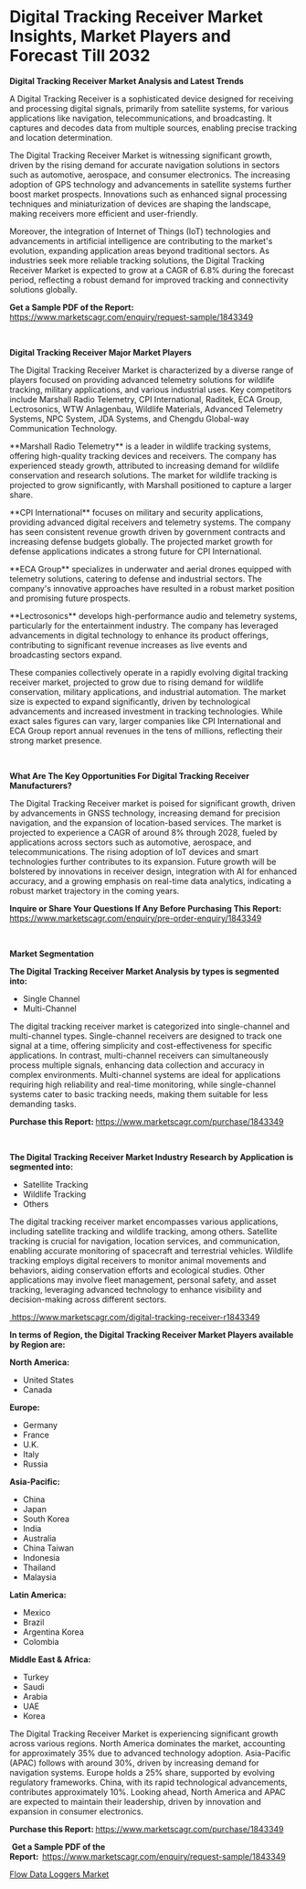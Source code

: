 <p><h1>Digital Tracking Receiver Market Insights, Market Players and Forecast Till 2032</h1></p><p><strong>Digital Tracking Receiver Market Analysis and Latest Trends</strong></p>
<p><p>A Digital Tracking Receiver is a sophisticated device designed for receiving and processing digital signals, primarily from satellite systems, for various applications like navigation, telecommunications, and broadcasting. It captures and decodes data from multiple sources, enabling precise tracking and location determination.</p><p>The Digital Tracking Receiver Market is witnessing significant growth, driven by the rising demand for accurate navigation solutions in sectors such as automotive, aerospace, and consumer electronics. The increasing adoption of GPS technology and advancements in satellite systems further boost market prospects. Innovations such as enhanced signal processing techniques and miniaturization of devices are shaping the landscape, making receivers more efficient and user-friendly.</p><p>Moreover, the integration of Internet of Things (IoT) technologies and advancements in artificial intelligence are contributing to the market's evolution, expanding application areas beyond traditional sectors. As industries seek more reliable tracking solutions, the Digital Tracking Receiver Market is expected to grow at a CAGR of 6.8% during the forecast period, reflecting a robust demand for improved tracking and connectivity solutions globally.</p></p>
<p><strong>Get a Sample PDF of the Report:&nbsp;</strong> <a href="https://www.marketscagr.com/enquiry/request-sample/1843349?utm_campaign=2637&utm_medium=2&utm_source=Github&utm_content=ia&utm_term=11042025&utm_id=digital-tracking-receiver">https://www.marketscagr.com/enquiry/request-sample/1843349</a></p>
<p>&nbsp;</p>
<p><strong>Digital Tracking Receiver Major Market Players</strong></p>
<p><p>The Digital Tracking Receiver Market is characterized by a diverse range of players focused on providing advanced telemetry solutions for wildlife tracking, military applications, and various industrial uses. Key competitors include Marshall Radio Telemetry, CPI International, Raditek, ECA Group, Lectrosonics, WTW Anlagenbau, Wildlife Materials, Advanced Telemetry Systems, NPC System, JDA Systems, and Chengdu Global-way Communication Technology.</p><p>**Marshall Radio Telemetry** is a leader in wildlife tracking systems, offering high-quality tracking devices and receivers. The company has experienced steady growth, attributed to increasing demand for wildlife conservation and research solutions. The market for wildlife tracking is projected to grow significantly, with Marshall positioned to capture a larger share.</p><p>**CPI International** focuses on military and security applications, providing advanced digital receivers and telemetry systems. The company has seen consistent revenue growth driven by government contracts and increasing defense budgets globally. The projected market growth for defense applications indicates a strong future for CPI International.</p><p>**ECA Group** specializes in underwater and aerial drones equipped with telemetry solutions, catering to defense and industrial sectors. The company's innovative approaches have resulted in a robust market position and promising future prospects.</p><p>**Lectrosonics** develops high-performance audio and telemetry systems, particularly for the entertainment industry. The company has leveraged advancements in digital technology to enhance its product offerings, contributing to significant revenue increases as live events and broadcasting sectors expand.</p><p>These companies collectively operate in a rapidly evolving digital tracking receiver market, projected to grow due to rising demand for wildlife conservation, military applications, and industrial automation. The market size is expected to expand significantly, driven by technological advancements and increased investment in tracking technologies. While exact sales figures can vary, larger companies like CPI International and ECA Group report annual revenues in the tens of millions, reflecting their strong market presence.</p></p>
<p>&nbsp;</p>
<p><strong>What Are The Key Opportunities For Digital Tracking Receiver Manufacturers?</strong></p>
<p><p>The Digital Tracking Receiver market is poised for significant growth, driven by advancements in GNSS technology, increasing demand for precision navigation, and the expansion of location-based services. The market is projected to experience a CAGR of around 8% through 2028, fueled by applications across sectors such as automotive, aerospace, and telecommunications. The rising adoption of IoT devices and smart technologies further contributes to its expansion. Future growth will be bolstered by innovations in receiver design, integration with AI for enhanced accuracy, and a growing emphasis on real-time data analytics, indicating a robust market trajectory in the coming years.</p></p>
<p><strong>Inquire or Share Your Questions If Any Before Purchasing This Report:</strong> <a href="https://www.marketscagr.com/enquiry/pre-order-enquiry/1843349?utm_campaign=2637&utm_medium=2&utm_source=Github&utm_content=ia&utm_term=11042025&utm_id=digital-tracking-receiver">https://www.marketscagr.com/enquiry/pre-order-enquiry/1843349</a></p>
<p>&nbsp;</p>
<p><strong>Market Segmentation</strong></p>
<p><strong>The Digital Tracking Receiver Market Analysis by types is segmented into:</strong></p>
<p><ul><li>Single Channel</li><li>Multi-Channel</li></ul></p>
<p><p>The digital tracking receiver market is categorized into single-channel and multi-channel types. Single-channel receivers are designed to track one signal at a time, offering simplicity and cost-effectiveness for specific applications. In contrast, multi-channel receivers can simultaneously process multiple signals, enhancing data collection and accuracy in complex environments. Multi-channel systems are ideal for applications requiring high reliability and real-time monitoring, while single-channel systems cater to basic tracking needs, making them suitable for less demanding tasks.</p></p>
<p><strong>Purchase this Report:&nbsp;</strong><a href="https://www.marketscagr.com/purchase/1843349?utm_campaign=2637&utm_medium=2&utm_source=Github&utm_content=ia&utm_term=11042025&utm_id=digital-tracking-receiver">https://www.marketscagr.com/purchase/1843349</a></p>
<p>&nbsp;</p>
<p><strong>The Digital Tracking Receiver Market Industry Research by Application is segmented into:</strong></p>
<p><ul><li>Satellite Tracking</li><li>Wildlife Tracking</li><li>Others</li></ul></p>
<p><p>The digital tracking receiver market encompasses various applications, including satellite tracking and wildlife tracking, among others. Satellite tracking is crucial for navigation, location services, and communication, enabling accurate monitoring of spacecraft and terrestrial vehicles. Wildlife tracking employs digital receivers to monitor animal movements and behaviors, aiding conservation efforts and ecological studies. Other applications may involve fleet management, personal safety, and asset tracking, leveraging advanced technology to enhance visibility and decision-making across different sectors.</p></p>
<p><a href="https://www.marketscagr.com/digital-tracking-receiver-r1843349?utm_campaign=2637&utm_medium=2&utm_source=Github&utm_content=ia&utm_term=11042025&utm_id=digital-tracking-receiver">&nbsp;https://www.marketscagr.com/digital-tracking-receiver-r1843349</a></p>
<p><strong>In terms of Region, the Digital Tracking Receiver Market Players available by Region are:</strong></p>
<p>
    <p> <strong> North America: </strong>
        <ul>
            <li>United States</li>
            <li>Canada</li>
        </ul>
        </p> 
    <p> <strong> Europe: </strong>
        <ul>
            <li>Germany</li>
            <li>France</li>
            <li>U.K.</li>
            <li>Italy</li>
            <li>Russia</li>
        </ul>
        </p> 
    <p> <strong> Asia-Pacific: </strong>
        <ul>
            <li>China</li>
            <li>Japan</li>
            <li>South Korea</li>
            <li>India</li>
            <li>Australia</li>
            <li>China Taiwan</li>
            <li>Indonesia</li>
            <li>Thailand</li>
            <li>Malaysia</li>
        </ul>
        </p> 
    <p> <strong> Latin America: </strong>
        <ul>
            <li>Mexico</li>
            <li>Brazil</li>
            <li>Argentina Korea</li>
            <li>Colombia</li>
        </ul>
        </p> 
    <p> <strong> Middle East & Africa: </strong>
        <ul>
            <li>Turkey</li>
            <li>Saudi</li>
            <li>Arabia</li>
            <li>UAE</li>
            <li>Korea</li>
        </ul>
    </p>
    </p>
<p><p>The Digital Tracking Receiver Market is experiencing significant growth across various regions. North America dominates the market, accounting for approximately 35% due to advanced technology adoption. Asia-Pacific (APAC) follows with around 30%, driven by increasing demand for navigation systems. Europe holds a 25% share, supported by evolving regulatory frameworks. China, with its rapid technological advancements, contributes approximately 10%. Looking ahead, North America and APAC are expected to maintain their leadership, driven by innovation and expansion in consumer electronics.</p></p>
<p><strong>Purchase this Report: </strong><a href="https://www.marketscagr.com/purchase/1843349?utm_campaign=2637&utm_medium=2&utm_source=Github&utm_content=ia&utm_term=11042025&utm_id=digital-tracking-receiver">https://www.marketscagr.com/purchase/1843349</a></p>
<p>&nbsp;<strong>Get a Sample PDF of the Report:&nbsp;&nbsp;</strong><a href="https://www.marketscagr.com/enquiry/request-sample/1843349?utm_campaign=2637&utm_medium=2&utm_source=Github&utm_content=ia&utm_term=11042025&utm_id=digital-tracking-receiver">https://www.marketscagr.com/enquiry/request-sample/1843349</a></p>
<p><strong></strong></p>
<p><p><a href="https://github.com/thapabylers2/Market-Research-Report-List-1/blob/main/flow-data-loggers-market.md?utm_campaign=2637&utm_medium=2&utm_source=Github&utm_content=ia&utm_term=11042025&utm_id=digital-tracking-receiver">Flow Data Loggers Market</a></p></p>